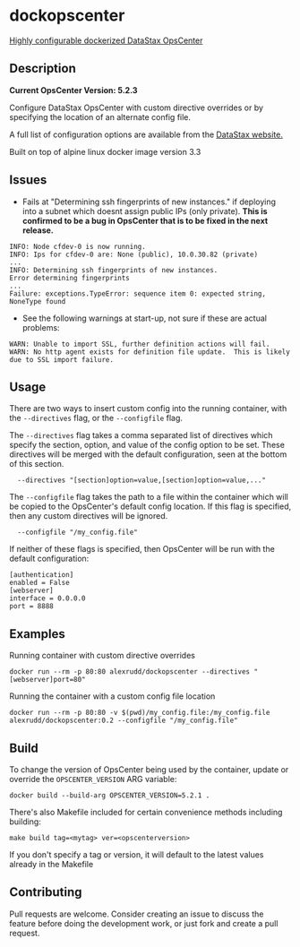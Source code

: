 # dockopscenter
[Highly configurable dockerized DataStax OpsCenter](https://hub.docker.com/r/alexrudd/dockopscenter/)

## Description
**Current OpsCenter Version: 5.2.3**

Configure DataStax OpsCenter with custom directive overrides or by specifying the location of an alternate config file.

A full list of configuration options are available from the [DataStax website.](https://docs.datastax.com/en/opscenter/5.1/opsc/configure/opscConfigProps_r.html)

Built on top of alpine linux docker image version 3.3

## Issues

* Fails at "Determining ssh fingerprints of new instances." if deploying into a subnet which doesnt assign public IPs (only private). **This is confirmed to be a bug in OpsCenter that is to be fixed in the next release.**
```
INFO: Node cfdev-0 is now running.
INFO: Ips for cfdev-0 are: None (public), 10.0.30.82 (private)
...
INFO: Determining ssh fingerprints of new instances.
Error determining fingerprints
...
Failure: exceptions.TypeError: sequence item 0: expected string, NoneType found
```
* See the following warnings at start-up, not sure if these are actual problems:
```
WARN: Unable to import SSL, further definition actions will fail.
WARN: No http agent exists for definition file update.  This is likely due to SSL import failure.
```

## Usage

There are two ways to insert custom config into the running container, with the `--directives` flag, or the `--configfile` flag.

The `--directives` flag takes a comma separated list of directives which specify the section, option, and value of the config option to be set. These directives will be merged with the default configuration, seen at the bottom of this section.

```
  --directives "[section]option=value,[section]option=value,..."
```

The `--configfile` flag takes the path to a file within the container which will be copied to the OpsCenter's default config location. If this flag is specified, then any custom directives will be ignored.

```
  --configfile "/my_config.file"
```

If neither of these flags is specified, then OpsCenter will be run with the default configuration:
```
[authentication]
enabled = False
[webserver]
interface = 0.0.0.0
port = 8888
```

## Examples

Running container with custom directive overrides

```
docker run --rm -p 80:80 alexrudd/dockopscenter --directives "[webserver]port=80"
```

Running the container with a custom config file location

```
docker run --rm -p 80:80 -v $(pwd)/my_config.file:/my_config.file alexrudd/dockopscenter:0.2 --configfile "/my_config.file"
```

## Build

To change the version of OpsCenter being used by the container, update or override the `OPSCENTER_VERSION` ARG variable:

```
docker build --build-arg OPSCENTER_VERSION=5.2.1 .
```

There's also Makefile included for certain convenience methods including building:

```
make build tag=<mytag> ver=<opscenterversion>
```

If you don't specify a tag or version, it will default to the latest values already in the Makefile

## Contributing

Pull requests are welcome. Consider creating an issue to discuss the feature before doing the development work, or just fork and create a pull request.

